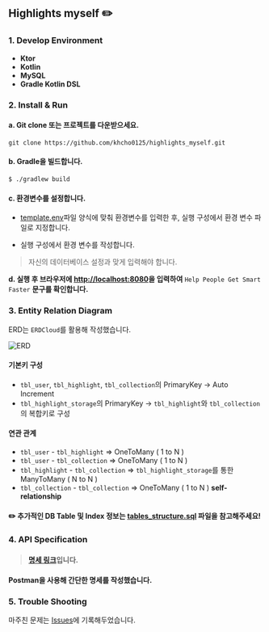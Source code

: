 ﻿## Highlights myself ✏️

### 1. Develop Environment

- **Ktor**
- **Kotlin**
- **MySQL**
- **Gradle Kotlin DSL**

### 2. Install & Run

#### a. Git clone 또는 프로젝트를 다운받으세요.

```text
git clone https://github.com/khcho0125/highlights_myself.git
```

#### b. Gradle을 빌드합니다.

```text
$ ./gradlew build
```

#### c. 환경변수를 설정합니다.

   - [template.env](https://github.com/khcho0125/highlights_myself/blob/main/docs/template.env)파일 양식에 맞춰 환경변수를 입력한 후, 실행 구성에서 환경 변수 파일로 지정합니다.

   - 실행 구성에서 환경 변수를 작성합니다.

> 자신의 데이터베이스 설정과 맞게 입력해야 합니다.

**d. 실행 후 브라우저에 [http://localhost:8080](http://localhost:8080)을 입력하여** `Help People Get Smart Faster` **문구를 확인합니다.**

### 3. Entity Relation Diagram

ERD는 `ERDCloud`를 활용해 작성했습니다.

![ERD](https://user-images.githubusercontent.com/82090641/235293212-28256b09-cd71-4a5d-8a85-c65e13edba11.png)

#### 기본키 구성
* `tbl_user`, `tbl_highlight`, `tbl_collection`의 PrimaryKey → Auto Increment 
* `tbl_highlight_storage`의 PrimaryKey → `tbl_highlight`와 `tbl_collection`의 복합키로 구성

#### 연관 관계

* `tbl_user` - `tbl_highlight` => OneToMany ( 1 to N )
* `tbl_user` - `tbl_collection` => OneToMany ( 1 to N )
* `tbl_highlight` - `tbl_collection` => `tbl_highlight_storage`를 통한 ManyToMany ( N to N )
* `tbl_collection` - `tbl_collection` => OneToMany ( 1 to N ) **self-relationship**

#### ✏️ 추가적인 DB Table 및 Index 정보는 [tables_structure.sql](https://github.com/khcho0125/highlights_myself/blob/main/docs/tables_structure.sql) 파일을 참고해주세요!

### 4. API Specification

> #### [명세 링크](https://documenter.getpostman.com/view/17245687/2s93eR5GBS)입니다.

#### Postman을 사용해 간단한 명세를 작성했습니다.

### 5. Trouble Shooting

마주친 문제는 [Issues](https://github.com/khcho0125/highlights_myself/issues)에 기록해두었습니다.


